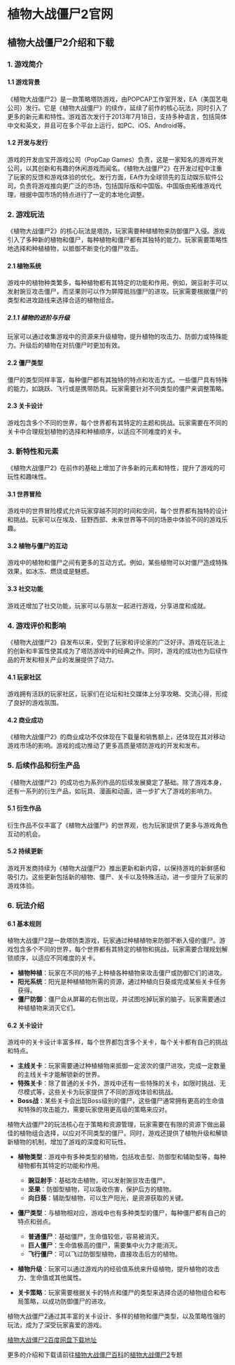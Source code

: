 # 植物大战僵尸2官网
## 植物大战僵尸2介绍和下载
### 1. 游戏简介

#### 1.1 游戏背景
《植物大战僵尸2》是一款策略塔防游戏，由POPCAP工作室开发，EA（美国艺电公司）发行。它是《植物大战僵尸》的续作，延续了前作的核心玩法，同时引入了更多的新元素和特性。游戏首次发行于2013年7月18日，支持多种语言，包括简体中文和英文，并且可在多个平台上运行，如PC、iOS、Android等。

#### 1.2 开发与发行
游戏的开发由宝开游戏公司（PopCap Games）负责，这是一家知名的游戏开发公司，以其创新和有趣的休闲游戏而闻名。《植物大战僵尸2》在开发过程中注重了玩家的反馈和游戏体验的优化。发行方面，EA作为全球领先的互动娱乐软件公司，负责将游戏推向更广泛的市场，包括国际版和中国版。中国版由拓维游戏代理，根据中国市场的特点进行了一定的本地化调整。

### 2. 游戏玩法
《植物大战僵尸2》的核心玩法是塔防，玩家需要种植植物来防御僵尸入侵。游戏引入了多种新的植物和僵尸，每种植物和僵尸都有其独特的能力。玩家需要策略性地选择和种植植物，以抵御不断变化的僵尸攻击。

#### 2.1 植物系统
游戏中的植物种类繁多，每种植物都有其特定的功能和作用。例如，豌豆射手可以发射豌豆攻击僵尸，而坚果则可以作为屏障抵挡僵尸的进攻。玩家需要根据僵尸的类型和进攻路线来选择合适的植物组合。

##### 2.1.1 植物的进阶与升级
玩家可以通过收集游戏中的资源来升级植物，提升植物的攻击力、防御力或特殊能力。升级后的植物在对抗僵尸时更加有效。

#### 2.2 僵尸类型
僵尸的类型同样丰富，每种僵尸都有其独特的特点和攻击方式。一些僵尸具有特殊的能力，如跳跃、飞行或是携带防具。玩家需要针对不同类型的僵尸来调整策略。

#### 2.3 关卡设计
游戏包含多个不同的世界，每个世界都有其特定的主题和挑战。玩家需要在不同的关卡中合理规划植物的选择和种植顺序，以适应不同难度的关卡。

### 3. 新特性和元素
《植物大战僵尸2》在前作的基础上增加了许多新的元素和特性，提升了游戏的可玩性和趣味性。

#### 3.1 世界冒险
游戏中的世界冒险模式允许玩家穿越不同的时间和空间，每个世界都有独特的设计和挑战。玩家可以在埃及、狂野西部、未来世界等不同的场景中体验不同的游戏乐趣。

#### 3.2 植物与僵尸的互动
游戏中的植物和僵尸之间有更多的互动方式。例如，某些植物可以对僵尸造成特殊效果，如冰冻、燃烧或是魅惑。

#### 3.3 社交功能
游戏还增加了社交功能，玩家可以与朋友一起进行游戏，分享进度和成就。

### 4. 游戏评价和影响
《植物大战僵尸2》自发布以来，受到了玩家和评论家的广泛好评。游戏在玩法上的创新和丰富性使其成为了塔防游戏中的经典之作。同时，游戏的成功也为后续作品的开发和相关产业的发展提供了动力。

#### 4.1 玩家社区
游戏拥有活跃的玩家社区，玩家们在论坛和社交媒体上分享攻略、交流心得，形成了良好的游戏氛围。

#### 4.2 商业成功
《植物大战僵尸2》的商业成功不仅体现在下载量和销售额上，还体现在其对移动游戏市场的影响。游戏的成功推动了更多高质量塔防游戏的开发和发布。

### 5. 后续作品和衍生产品
《植物大战僵尸2》的成功也为系列作品的后续发展奠定了基础。除了游戏本身，还有一系列的衍生产品，如玩具、漫画和动画，进一步扩大了游戏的影响力。

#### 5.1 衍生作品
衍生作品不仅丰富了《植物大战僵尸》的世界观，也为玩家提供了更多与游戏角色互动的机会。

#### 5.2 持续更新
游戏开发商持续为《植物大战僵尸2》推出更新和新内容，以保持游戏的新鲜感和吸引力。这些更新包括新的植物、僵尸、关卡以及特殊活动，进一步提升了玩家的游戏体验。

### 6. 玩法介绍
#### 6.1 基本规则
   植物大战僵尸2是一款塔防类游戏，玩家通过种植植物来防御不断入侵的僵尸。游戏包含多个不同的世界，每个世界都有其特定的植物和挑战，玩家需要合理规划解锁顺序，以适应不同难度的关卡。

   - **植物种植**：玩家在不同的格子上种植各种植物来攻击僵尸或防御它们的进攻。
   - **阳光系统**：阳光是种植植物所需的资源，通过种植向日葵或完成某些关卡任务获得。
   - **僵尸防御**：僵尸会从屏幕的右侧出现，并试图吃掉玩家的脑子。玩家需要通过种植植物来消灭它们。

#### 6.2 关卡设计
   游戏中的关卡设计丰富多样，每个世界都包含多个关卡，每个关卡都有自己的挑战和特点。

   - **主线关卡**：玩家需要通过种植植物来抵御一定波次的僵尸进攻，完成一定数量的主线关卡才能解锁新的世界。
   - **特殊关卡**：除了普通的关卡外，游戏中还有一些特殊的关卡，如限时挑战、无尽模式等，这些关卡为玩家提供了不同的游戏体验和挑战。
   - **Boss战**：某些关卡会出现Boss级别的僵尸，这些僵尸通常拥有更高的生命值和特殊的攻击能力，需要玩家使用更高级的策略来应对。

植物大战僵尸2的玩法核心在于策略和资源管理，玩家需要在有限的资源下做出最佳的植物组合选择，以应对不同类型的僵尸。同时，游戏还提供了植物升级和解锁新植物的机制，增加了游戏的深度和可玩性。

- **植物类型**：游戏中有多种类型的植物，包括攻击型、防御型和辅助型等，每种植物都有其特定的功能和作用。
  - **豌豆射手**：基础攻击植物，可以发射豌豆攻击僵尸。
  - **坚果**：防御型植物，可以吸收伤害，保护后方的植物。
  - **向日葵**：辅助型植物，可以生产阳光，是资源获取的关键。

- **僵尸类型**：与植物相对应，游戏中也有多种类型的僵尸，每种僵尸都有自己的特点和弱点。
  - **普通僵尸**：基础僵尸，生命值较低，容易被消灭。
  - **巨人僵尸**：生命值极高的僵尸，需要集中火力才能消灭。
  - **飞行僵尸**：可以飞过防御型植物，直接攻击后方的植物。

- **植物升级**：玩家可以通过游戏内的经验值系统来升级植物，提升植物的攻击力、生命值或其他属性。

- **关卡策略**：玩家需要根据关卡的特点和僵尸的类型来选择合适的植物组合和布局策略，以成功防御僵尸的进攻。

植物大战僵尸2通过其丰富的关卡设计、多样的植物和僵尸类型，以及策略性强的玩法，成为了深受玩家喜爱的游戏。

[植物大战僵尸2百度网盘下载地址](https://pan.baidu.com/s/1AjU-oHU_c0UiRz6hFMtZEw?pwd=5bw4)

更多的介绍和下载请前往[植物大战僵尸百科](https://pvzbaike.com)的[植物大战僵尸2](https://pvzbaike.com/pvz2)专题
